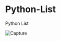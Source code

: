 # Python-List
Python List

![Capture](https://user-images.githubusercontent.com/82565293/118176563-320c1200-b44f-11eb-87c2-adcd8f2ed64c.PNG)

